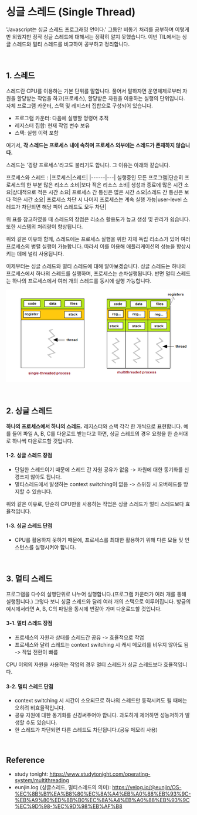 # 싱글 스레드 (Single Thread)

'Javascript는 싱글 스레드 프로그래밍 언어다.' 그동안 비동기 처리를 공부하며 이렇게만 외웠지만 정작 싱글 스레드에 대해서는 정확히 알지 못했습니다. 이번 TIL에서는 싱글 스레드와 멀티 스레드를 비교하여 공부하고 정리합니다.

<br>

## 1. 스레드

스레드란 CPU를 이용하는 기본 단위를 말합니다. 풀어서 말하자면 운영체제로부터 자원을 할당받는 작업을 하고(프로세스), 할당받은 자원을 이용하는 실행의 단위입니다. 자체 프로그램 카운터, 스택 및 레지스터 집합으로 구성되어 있습니다.

- 프로그램 카운터: 다음에 실행할 명령어 추적
- 레지스터 집합: 현재 작업 변수 보유
- 스택: 실행 이력 포함

여기서, <b>각 스레드는 프로세스 내에 속하며 프로세스 외부에는 스레드가 존재하지 않습니다.</b>

스레드는 '경량 프로세스'라고도 불리기도 합니다. 그 이유는 아래와 같습니다.

프로세스와 스레드 :
|프로세스|스레드|
|------|---|
실행중인 모든 프로그램|단순히 프로세스의 한 부분
많은 리소스 소비|보다 적은 리소스 소비|
생성과 종료에 많은 시간 소요|상대적으로 적은 시간 소요|
프로세스 간 통신은 많은 시간 소요|스레드 간 통신은 보다 적은 시간 소요|
프로세스 차단 시 나머지 프로세스는 계속 실행 가능|user-level 스레드가 차단되면 해당 피어 스레드도 모두 차단|

위 표를 참고하였을 때 스레드의 장점은
리소스 활용도가 높고 생성 및 관리가 쉽습니다. 또한 시스템의 처리량이 향상됩니다.

위와 같은 이유와 함께, 스레드에는 프로세스 실행을 위한 자체 독립 리소스가 있어 여러 프로세스의 병렬 실행이 가능합니다. 따라서 이를 이용해 애플리케이션의 성능을 향상시키는 데에 널리 사용됩니다.

이제부터는 싱글 스레드와 멀티 스레드에 대해 알아보겠습니다.
싱글 스레드는 하나의 프로세스에서 하나의 스레드를 실행하며, 프로세스는 순차실행됩니다. 반면 멀티 스레드는 하나의 프로세스에서 여러 개의 스레드를 동시에 실행 가능합니다.

![default](../../imgs/image-thread-sin%26mul.png)

<br>

## 2. 싱글 스레드

<b>하나의 프로세스에서 하나의 스레드.</b> 레지스터와 스택 각각 한 개씩으로 표현합니다.
예를 들어 파일 A, B, C를 다운로드 받는다고 하면, 싱글 스레드의 경우 요청을 한 순서대로 하나씩 다운로드할 것입니다.

#### 1-2. 싱글 스레드 장점

- 단일한 스레드이기 때문에 스레드 간 자원 공유가 없음 -> 자원에 대한 동기화를 신경쓰지 않아도 됩니다.
- 멀티스레드에서 발생하는 context switching이 없음 -> 스위칭 시 오버헤드를 방지할 수 있습니다.

위와 같은 이유로, 단순히 CPU만을 사용하는 작업은 싱글 스레드가 멀티 스레드보다 효율적입니다.

#### 1-3. 싱글 스레드 단점

- CPU를 활용하지 못하기 때문에, 프로세스를 최대한 활용하기 위해 다른 모듈 및 인스턴스를 실행시켜야 합니다.

<br>

## 3. 멀티 스레드

프로그램을 다수의 실행단위로 나누어 실행합니다.(프로그램 카운터가 여러 개를 통해 실행됩니다.) 그렇다 보니 싱글 스레드와 달리 여러 개의 스택으로 이루어집니다. 방금의 예시에서라면 A, B, C의 파일을 동시에 번갈아 가며 다운로드할 것입니다.

#### 3-1. 멀티 스레드 장점

- 프로세스의 자원과 상태를 스레드간 공유 -> 효율적으로 작업
- 프로세스와 달리 스레드는 context switching 시 캐시 메모리를 비우지 않아도 됨 -> 작업 전환이 빠름

CPU 이외의 자원을 사용하는 작업의 경우 멀티 스레드가 싱글 스레드보다 효율적입니다.

#### 3-2. 멀티 스레드 단점

- context switching 시 시간이 소요되므로 하나의 스레드만 동작시켜도 될 때에는 오히려 비효율적입니다.
- 공유 자원에 대한 동기화를 신경써주어야 합니다. 과도하게 제어하면 성능저하가 발생할 수도 있습니다.
- 한 스레드가 차단되면 다른 스레드도 차단됩니다.(공유 메모리 사용)

<br>

## Reference

- study tonight: https://www.studytonight.com/operating-system/multithreading
- eunjin.log (싱글스레드, 멀티스레드의 의미): https://velog.io/@eunjin/OS-%EC%8B%B1%EA%B8%80%EC%8A%A4%EB%A0%88%EB%93%9C-%EB%A9%80%ED%8B%B0%EC%8A%A4%EB%A0%88%EB%93%9C%EC%9D%98-%EC%9D%98%EB%AF%B8

<br>
